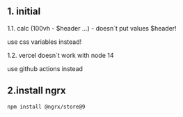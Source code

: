 
## 1. initial

1.1. calc (100vh - $header ...) - doesn`t put values $header!

use css variables instead!

1.2. vercel doesn`t work with node 14

use github actions instead

## 2.install ngrx

```
npm install @ngrx/store@9
```
